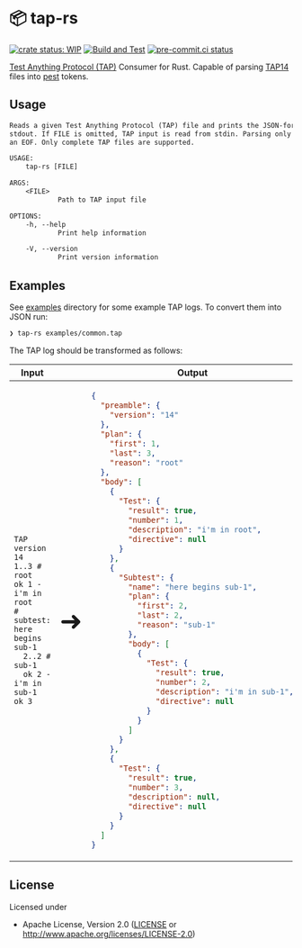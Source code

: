 # 📦 tap-rs

[![crate status: WIP](https://img.shields.io/badge/crate-WIP-blue)](https://github.com/ChiefGokhlayeh/tap-rs) [![Build and Test](https://github.com/ChiefGokhlayeh/tap-rs/actions/workflows/build_and_test.yaml/badge.svg)](https://github.com/ChiefGokhlayeh/tap-rs/actions/workflows/build_and_test.yaml) [![pre-commit.ci status](https://results.pre-commit.ci/badge/github/ChiefGokhlayeh/tap-rs/main.svg)](https://results.pre-commit.ci/latest/github/ChiefGokhlayeh/tap-rs/main)

[Test Anything Protocol (TAP)](https://testanything.org/) Consumer for Rust. Capable of parsing [TAP14](https://testanything.org/tap-version-14-specification.html) files into [pest](https://github.com/pest-parser/pest) tokens.

## Usage

```txt
Reads a given Test Anything Protocol (TAP) file and prints the JSON-formatted parser result to
stdout. If FILE is omitted, TAP input is read from stdin. Parsing only comences after encountering
an EOF. Only complete TAP files are supported.

USAGE:
    tap-rs [FILE]

ARGS:
    <FILE>
            Path to TAP input file

OPTIONS:
    -h, --help
            Print help information

    -V, --version
            Print version information
```

## Examples

See [examples](examples) directory for some example TAP logs. To convert them into JSON run:

```sh
❯ tap-rs examples/common.tap
```

The TAP log should be transformed as follows:

<div align="center">
<table>
<thead>
<tr>
<th>Input</th>
<th></th>
<th>Output</th>
</tr>
</thead>
<tbody>
<tr>
<td>

```tap
TAP version 14
1..3 # root
ok 1 - i'm in root
# subtest: here begins sub-1
  2..2 # sub-1
  ok 2 - i'm in sub-1
ok 3
```

</td>
<td>
<font size="50pt">➜</font>
</td>
<td>

```json
{
  "preamble": {
    "version": "14"
  },
  "plan": {
    "first": 1,
    "last": 3,
    "reason": "root"
  },
  "body": [
    {
      "Test": {
        "result": true,
        "number": 1,
        "description": "i'm in root",
        "directive": null
      }
    },
    {
      "Subtest": {
        "name": "here begins sub-1",
        "plan": {
          "first": 2,
          "last": 2,
          "reason": "sub-1"
        },
        "body": [
          {
            "Test": {
              "result": true,
              "number": 2,
              "description": "i'm in sub-1",
              "directive": null
            }
          }
        ]
      }
    },
    {
      "Test": {
        "result": true,
        "number": 3,
        "description": null,
        "directive": null
      }
    }
  ]
}
```

</td>
</tr>
</tbody>
</table>
</div>

## License

Licensed under

- Apache License, Version 2.0
  ([LICENSE](LICENSE) or <http://www.apache.org/licenses/LICENSE-2.0>)
